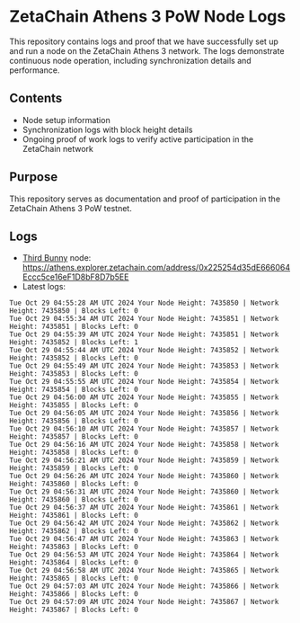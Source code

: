 # ZetaChain Athens 3 PoW Node Logs
This repository contains logs and proof that we have successfully set up and run a node on the ZetaChain Athens 3 network. The logs demonstrate continuous node operation, including synchronization details and performance.

## Contents
- Node setup information
- Synchronization logs with block height details
- Ongoing proof of work logs to verify active participation in the ZetaChain network

## Purpose
This repository serves as documentation and proof of participation in the ZetaChain Athens 3 PoW testnet.

## Logs

- [Third Bunny](https://thirdbunny.xyz/) node: https://athens.explorer.zetachain.com/address/0x225254d35dE666064Eccc5ce16eF1D8bF8D7b5EE
- Latest logs:
```
Tue Oct 29 04:55:28 AM UTC 2024 Your Node Height: 7435850 | Network Height: 7435850 | Blocks Left: 0
Tue Oct 29 04:55:34 AM UTC 2024 Your Node Height: 7435851 | Network Height: 7435851 | Blocks Left: 0
Tue Oct 29 04:55:39 AM UTC 2024 Your Node Height: 7435851 | Network Height: 7435852 | Blocks Left: 1
Tue Oct 29 04:55:44 AM UTC 2024 Your Node Height: 7435852 | Network Height: 7435852 | Blocks Left: 0
Tue Oct 29 04:55:49 AM UTC 2024 Your Node Height: 7435853 | Network Height: 7435853 | Blocks Left: 0
Tue Oct 29 04:55:55 AM UTC 2024 Your Node Height: 7435854 | Network Height: 7435854 | Blocks Left: 0
Tue Oct 29 04:56:00 AM UTC 2024 Your Node Height: 7435855 | Network Height: 7435855 | Blocks Left: 0
Tue Oct 29 04:56:05 AM UTC 2024 Your Node Height: 7435856 | Network Height: 7435856 | Blocks Left: 0
Tue Oct 29 04:56:10 AM UTC 2024 Your Node Height: 7435857 | Network Height: 7435857 | Blocks Left: 0
Tue Oct 29 04:56:16 AM UTC 2024 Your Node Height: 7435858 | Network Height: 7435858 | Blocks Left: 0
Tue Oct 29 04:56:21 AM UTC 2024 Your Node Height: 7435859 | Network Height: 7435859 | Blocks Left: 0
Tue Oct 29 04:56:26 AM UTC 2024 Your Node Height: 7435860 | Network Height: 7435860 | Blocks Left: 0
Tue Oct 29 04:56:31 AM UTC 2024 Your Node Height: 7435860 | Network Height: 7435860 | Blocks Left: 0
Tue Oct 29 04:56:37 AM UTC 2024 Your Node Height: 7435861 | Network Height: 7435861 | Blocks Left: 0
Tue Oct 29 04:56:42 AM UTC 2024 Your Node Height: 7435862 | Network Height: 7435862 | Blocks Left: 0
Tue Oct 29 04:56:47 AM UTC 2024 Your Node Height: 7435863 | Network Height: 7435863 | Blocks Left: 0
Tue Oct 29 04:56:53 AM UTC 2024 Your Node Height: 7435864 | Network Height: 7435864 | Blocks Left: 0
Tue Oct 29 04:56:58 AM UTC 2024 Your Node Height: 7435865 | Network Height: 7435865 | Blocks Left: 0
Tue Oct 29 04:57:03 AM UTC 2024 Your Node Height: 7435866 | Network Height: 7435866 | Blocks Left: 0
Tue Oct 29 04:57:09 AM UTC 2024 Your Node Height: 7435867 | Network Height: 7435867 | Blocks Left: 0
```
